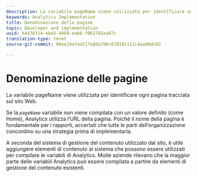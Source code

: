 ```yaml
---
description: La variabile pageName viene utilizzata per identificare ogni pagina tracciata sul sito Web.
keywords: Analytics Implementation
title: Denominazione delle pagine
topic: Developer and implementation
uuid: b4438314-eb45-4009-aa66-f062701ea07c
translation-type: tm+mt
source-git-commit: 99ee24efaa517e8da700c67818c111c4aa90dc02

---
```



# Denominazione delle pagine

La variabile pageName viene utilizzata per identificare ogni pagina tracciata sul sito Web.

Se la *`pageName`* variabile non viene compilata con un valore definito (come Home), Analytics utilizza l’URL della pagina. Poiché il nome della pagina è fondamentale per i rapporti, accertati che tutte le parti dell’organizzazione concordino su una strategia prima di implementarla.

A seconda del sistema di gestione del contenuto utilizzato dal sito, è utile aggiungere elementi di contenuto al sistema che possono essere utilizzati per compilare le variabili di Analytics. Molte aziende rilevano che la maggior parte delle variabili Analytics può essere compilata a partire da elementi di gestione del contenuto esistenti.
